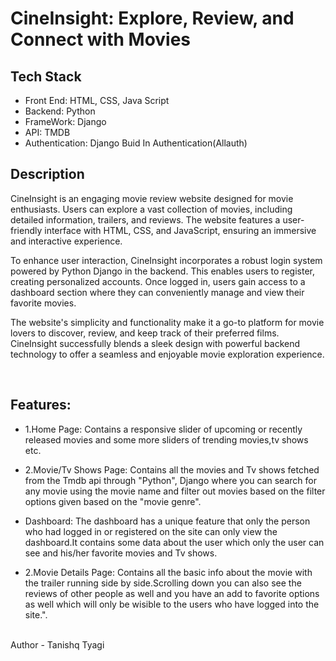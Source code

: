 <h1> CineInsight:  Explore, Review, and Connect with Movies </h1>
<h2>Tech Stack</h2>
<ul>
  <li>Front End: HTML, CSS, Java Script</li>
  <li>Backend: Python</li>
  <li>FrameWork: Django</li>
  <li>API: TMDB</li>
  <li>Authentication: Django Buid In Authentication(Allauth)</li>
</ul>
<h2>Description</h2>
<p>
  CineInsight is an engaging movie review website designed for movie enthusiasts. Users can explore a vast collection of movies, including detailed information,     trailers, and reviews. The website features a user-friendly interface with HTML, CSS, and JavaScript, ensuring an immersive and interactive experience.
</p>
<p>
  To enhance user interaction, CineInsight incorporates a robust login system powered by Python Django in the backend. This enables users to register, creating personalized accounts. Once logged in, users gain access to a dashboard section where they can conveniently manage and view their favorite movies.
</p>
<p>
  The website's simplicity and functionality make it a go-to platform for movie lovers to discover, review, and keep track of their preferred films. CineInsight successfully blends a sleek design with powerful backend technology to offer a seamless and enjoyable movie exploration experience.
</p>
<br>
<h2>Features: </h2>
<ul>
  <li>
    <p>1.Home Page:  Contains a responsive slider of upcoming or recently released movies and some more sliders of trending movies,tv shows etc.</p>
  </li>
  <li>
    <p>2.Movie/Tv Shows Page:  Contains all the movies and Tv shows fetched from the Tmdb api through "Python", Django where you can search for any movie using the movie name and filter out movies based on the filter options given based on the "movie genre".</p>
  </li>
  <li>
    <p>Dashboard: The dashboard has a unique feature that only the person who had logged in or registered on the site can only view the dashboard.It contains some data about the user which only the user can see and his/her favorite movies and Tv shows.</p>
  </li>
  <li>
    <p>2.Movie Details Page:  Contains all the basic info about the movie with the trailer running side by side.Scrolling down you can also see the reviews of other people as well and you have an add to favorite options as well which will only be wisible to the users who have logged into the site.".</p>
  </li>
</ul>

<br>
Author - Tanishq Tyagi
